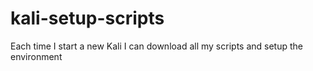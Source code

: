 # kali-setup-scripts
Each time I start a new Kali I can download all my scripts and setup the environment
